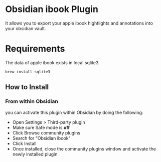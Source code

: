 # Obsidian ibook Plugin

It allows you to export your apple ibook hightlights and annotations into your obsidian vault.

# Requirements

The data of apple ibook exists in local sqlite3.
```shell
brew install sqlite3
```


## How to Install

### From within Obsidian

you can activate this plugin within Obsidian by doing the following:

- Open Settings > Third-party plugin
- Make sure Safe mode is **off**
- Click Browse community plugins
- Search for "Obsidian ibook"
- Click Install
- Once installed, close the community plugins window and activate the newly installed plugin
